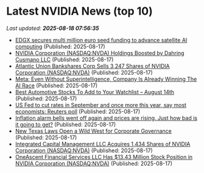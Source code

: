 # Latest NVIDIA News (top 10)
_Last updated: **2025-08-18 07:56:35**_

- [EDGX secures multi million euro seed funding to advance satellite AI computing](https://www.spacedaily.com/reports/EDGX_secures_multi_million_euro_seed_funding_to_advance_satellite_AI_computing_999.html) (Published: 2025-08-17)
- [NVIDIA Corporation (NASDAQ:NVDA) Holdings Boosted by Dahring Cusmano LLC](https://www.etfdailynews.com/2025/08/17/nvidia-corporation-nasdaqnvda-holdings-boosted-by-dahring-cusmano-llc/) (Published: 2025-08-17)
- [Atlantic Union Bankshares Corp Sells 3,247 Shares of NVIDIA Corporation (NASDAQ:NVDA)](https://www.etfdailynews.com/2025/08/17/atlantic-union-bankshares-corp-sells-3247-shares-of-nvidia-corporation-nasdaqnvda/) (Published: 2025-08-17)
- [Meta: Even Without Superintelligence, Company Is Already Winning The AI Race](https://biztoc.com/x/620399f1ec5a0e0d) (Published: 2025-08-17)
- [Best Automotive Stocks To Add to Your Watchlist – August 14th](https://www.etfdailynews.com/2025/08/17/best-automotive-stocks-to-add-to-your-watchlist-august-14th/) (Published: 2025-08-17)
- [US Fed to cut rates in September and once more this year, say most economists: Reuters poll](https://biztoc.com/x/979dba7fd1ecf275) (Published: 2025-08-17)
- [Inflation alarm bells went off again and prices are rising. Just how bad is it going to get?](https://biztoc.com/x/c5fb9c9ddd38bd9f) (Published: 2025-08-17)
- [New Texas Laws Open a Wild West for Corporate Governance](https://biztoc.com/x/5256bdc2fd5db5c3) (Published: 2025-08-17)
- [Integrated Capital Management LLC Acquires 1,434 Shares of NVIDIA Corporation (NASDAQ:NVDA)](https://www.etfdailynews.com/2025/08/17/integrated-capital-management-llc-acquires-1434-shares-of-nvidia-corporation-nasdaqnvda/) (Published: 2025-08-17)
- [OneAscent Financial Services LLC Has $13.43 Million Stock Position in NVIDIA Corporation (NASDAQ:NVDA)](https://www.etfdailynews.com/2025/08/17/oneascent-financial-services-llc-has-13-43-million-stock-position-in-nvidia-corporation-nasdaqnvda/) (Published: 2025-08-17)
